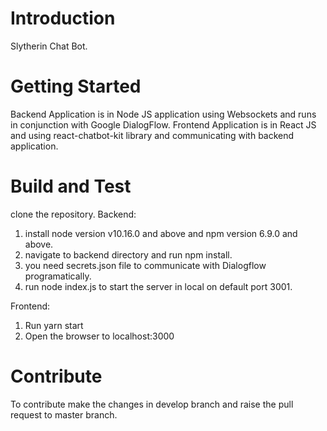 # Introduction 
Slytherin Chat Bot.

# Getting Started
Backend Application is in Node JS application using Websockets and runs in conjunction with Google DialogFlow.
Frontend Application is in React JS and using react-chatbot-kit library and communicating with backend application.

# Build and Test
clone the repository.
Backend:
1. install node version v10.16.0 and above and npm version 6.9.0 and above.
2. navigate to backend directory and run npm install.
3. you need secrets.json file to communicate with Dialogflow programatically.
4. run node index.js to start the server in local on default port 3001.

Frontend:
1. Run yarn start
2. Open the browser to localhost:3000

# Contribute
To contribute make the changes in develop branch and raise the pull request to master branch.